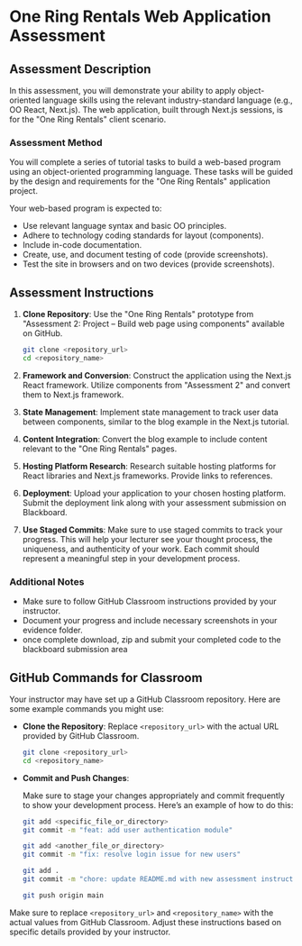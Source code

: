 # One Ring Rentals Web Application Assessment

## Assessment Description

In this assessment, you will demonstrate your ability to apply object-oriented language skills using the relevant industry-standard language (e.g., OO React, Next.js). The web application, built through Next.js sessions, is for the "One Ring Rentals" client scenario.

### Assessment Method

You will complete a series of tutorial tasks to build a web-based program using an object-oriented programming language. These tasks will be guided by the design and requirements for the "One Ring Rentals" application project.

Your web-based program is expected to:
- Use relevant language syntax and basic OO principles.
- Adhere to technology coding standards for layout (components).
- Include in-code documentation.
- Create, use, and document testing of code (provide screenshots).
- Test the site in browsers and on two devices (provide screenshots).

## Assessment Instructions

1. **Clone Repository**: Use the "One Ring Rentals" prototype from "Assessment 2: Project – Build web page using components" available on GitHub.

    ```bash
    git clone <repository_url>
    cd <repository_name>
    ```

2. **Framework and Conversion**: Construct the application using the Next.js React framework. Utilize components from "Assessment 2" and convert them to Next.js framework.

3. **State Management**: Implement state management to track user data between components, similar to the blog example in the Next.js tutorial.

4. **Content Integration**: Convert the blog example to include content relevant to the "One Ring Rentals" pages.

5. **Hosting Platform Research**: Research suitable hosting platforms for React libraries and Next.js frameworks. Provide links to references.

6. **Deployment**: Upload your application to your chosen hosting platform. Submit the deployment link along with your assessment submission on Blackboard.

7. **Use Staged Commits**: Make sure to use staged commits to track your progress. This will help your lecturer see your thought process, the uniqueness, and authenticity of your work. Each commit should represent a meaningful step in your development process.

### Additional Notes

- Make sure to follow GitHub Classroom instructions provided by your instructor.
- Document your progress and include necessary screenshots in your evidence folder.
- once complete download, zip and submit your completed code to the blackboard submission area

## GitHub Commands for Classroom

Your instructor may have set up a GitHub Classroom repository. Here are some example commands you might use:

- **Clone the Repository**: Replace `<repository_url>` with the actual URL provided by GitHub Classroom.

    ```bash
    git clone <repository_url>
    cd <repository_name>
    ```

- **Commit and Push Changes**:

    Make sure to stage your changes appropriately and commit frequently to show your development process. Here’s an example of how to do this:

    ```bash
    git add <specific_file_or_directory>
    git commit -m "feat: add user authentication module"
    
    git add <another_file_or_directory>
    git commit -m "fix: resolve login issue for new users"
    
    git add .
    git commit -m "chore: update README.md with new assessment instructions"
    
    git push origin main
    ```

Make sure to replace `<repository_url>` and `<repository_name>` with the actual values from GitHub Classroom. Adjust these instructions based on specific details provided by your instructor.
